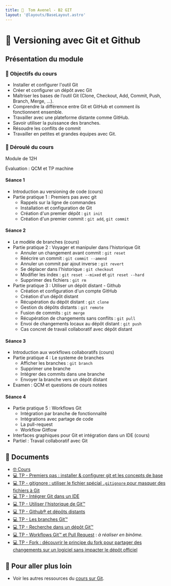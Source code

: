 ```yaml
---
title: 󰊤  Tom Avenel - B2 GIT
layout: '@layouts/BaseLayout.astro'
---
```


# 󰊤  Versioning avec Git et Github

## Présentation du module

### 🎯 Objectifs du cours

- Installer et configurer l'outil Git
- Créer et configurer un dépôt avec Git
- Maîtriser les bases de l’outil Git (Clone, Checkout, Add, Commit, Push, Branch, Merge, ...).
- Comprendre la différence entre Git et GitHub et comment ils fonctionnent ensemble.
- Travailler avec une plateforme distante comme GitHub.
- Savoir utiliser la puissance des branches.
- Résoudre les conflits de commit
- Travailler en petites et grandes équipes avec Git.

### 📅 Déroulé du cours

Module de 12H

Évaluation : QCM et TP machine

#### Séance 1

- Introduction au versioning de code (cours)
- Partie pratique 1 : Premiers pas avec git
  - Rappels sur la ligne de commandes
  - Installation et configuration de Git
  - Création d'un premier dépôt : `git init`
  - Création d'un premier commit : `git add`, `git commit`

#### Séance 2

- Le modèle de branches (cours)
- Partie pratique 2 : Voyager et manipuler dans l'historique Git
  - Annuler un changement avant commit : `git reset`
  - Réécrire un commit : `git commit --amend`
  - Annuler un commit par ajout inverse : `git revert`
  - Se déplacer dans l'historique : `git checkout`
  - Modifier les index : `git reset --mixed` et `git reset --hard`
  - Supprimer des fichiers : `git rm`
- Partie pratique 3 : Utiliser un dépôt distant - Github
  - Création et configuration d'un compte GitHub
  - Création d'un dépôt distant
  - Récupération du dépôt distant : `git clone`
  - Gestion ds dépôts distants : `git remote`
  - Fusion de commits : `git merge`
  - Récupération de changements sans conflits : `git pull`
  - Envoi de changements locaux au dépôt distant : `git push`
  - Cas concret de travail collaboratif avec dépôt distant

#### Séance 3

- Introduction aux workflows collaboratifs (cours)
- Partie pratique 4 : Le systeme de branches
  - Afficher les branches : `git branch`
  - Supprimer une branche
  - Intégrer des commits dans une branche
  - Envoyer la branche vers un dépôt distant
- Examen : QCM et questions de cours notées

#### Séance 4

- Partie pratique 5 : Workflows Git
  - Intégration par branche de fonctionnalité
  - Intégrations avec partage de code
  - La pull-request
  - Workflow Gitflow
- Interfaces graphiques pour Git et intégration dans un IDE (cours)
- Partiel : Travail collaboratif avec Git

## 📑 Documents

- [🤓 Cours](/cours/git/cours)
- [💻 TP - Premiers pas : installer & configurer git et les concepts de base](/cours/git/git-tp-commit)
- [💻 TP - gitignore : utiliser le fichier spécial `.gitignore` pour masquer des fichiers à Git](/cours/git/git-tp-gitignore)
- [💻 TP - Intégrer Git dans un IDE](/cours/git/git-tp-ide)
- [💻 TP - Utiliser l'historique de Git™](/cours/git/git-tp-historique)
- [💻 TP - Github® et dépôts distants](/cours/git/git-tp-github)
- [💻 TP - Les branches Git™](/cours/git/git-tp-branches)
- [💻 TP - Recherche dans un dépôt Git™](/cours/git/git-tp-grep)
- [💻 TP - Workflows Git™ et Pull Request](/cours/git/git-tp-workflows-pr) : _à réaliser en binôme._
- [💻 TP - Fork : découvrir le principe du fork pour partager des changements sur un logiciel sans impacter le dépôt officiel](/cours/git/git-tp-fork)
## 🚀 Pour aller plus loin

- Voir les autres ressources du [cours sur Git](/cours/git).
